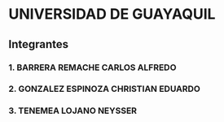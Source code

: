 # UNIVERSIDAD DE GUAYAQUIL
## Integrantes 
### 1. BARRERA REMACHE CARLOS ALFREDO
### 2. GONZALEZ ESPINOZA CHRISTIAN EDUARDO
### 3. TENEMEA LOJANO NEYSSER
